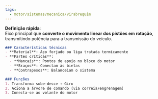 ```yaml
---
tags:
  - motor/sistemas/mecanica/virabrequim
---
```

**Definição rápida**:  
Eixo principal que **converte o movimento linear dos pistões em rotação**, transmitindo potência para a transmissão do veículo.  

```markdown
### Características técnicas  
- **Material**: Aço forjado ou liga tratada termicamente  
- **Partes críticas**:  
  - **Mancais**: Pontos de apoio no bloco do motor  
  - **Braços**: Conectam às bielas  
  - **Contrapesos**: Balanceiam o sistema  

### Funções  
1. Transforma sobe-desce → Giro  
2. Aciona a árvore de comando (via correia/engrenagem)  
3. Conecta-se ao volante do motor
```
